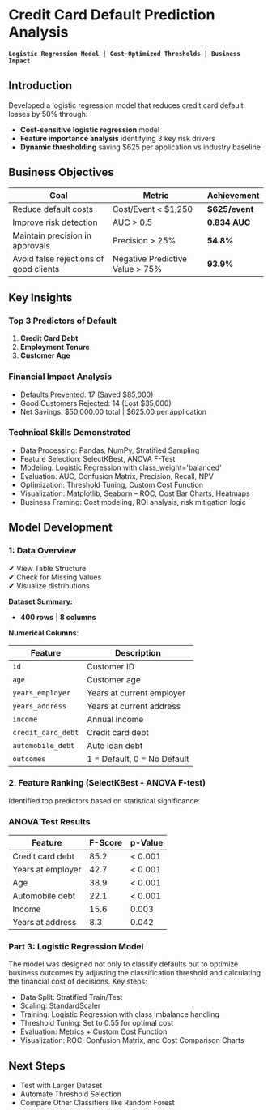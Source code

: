 # Credit Card Default Prediction Analysis
**`Logistic Regression Model | Cost-Optimized Thresholds | Business Impact`**

## Introduction
Developed a logistic regression model that reduces credit card default losses by 50% through:
- **Cost-sensitive logistic regression** model 
- **Feature importance analysis** identifying 3 key risk drivers
- **Dynamic thresholding** saving $625 per application vs industry baseline

## Business Objectives
| Goal | Metric | Achievement |
|------|--------|-------------|
| Reduce default costs | Cost/Event < $1,250 | **$625/event** |
| Improve risk detection | AUC > 0.5 | **0.834 AUC** |
| Maintain precision in approvals | Precision > 25% | **54.8%** |
| Avoid false rejections of good clients|Negative Predictive Value > 75%| **93.9%** |

## Key Insights

### Top 3 Predictors of Default
1. **Credit Card Debt**  
2. **Employment Tenure**  
3. **Customer Age**

### Financial Impact Analysis
- Defaults Prevented: 17 (Saved $85,000)
- Good Customers Rejected: 14 (Lost $35,000)
- Net Savings: $50,000.00 total | $625.00 per application

### Technical Skills Demonstrated
- Data Processing:	Pandas, NumPy, Stratified Sampling
- Feature Selection: SelectKBest, ANOVA F-Test
- Modeling: Logistic Regression with class_weight='balanced'
- Evaluation: AUC, Confusion Matrix, Precision, Recall, NPV
- Optimization: Threshold Tuning, Custom Cost Function
- Visualization: Matplotlib, Seaborn – ROC, Cost Bar Charts, Heatmaps
- Business Framing: Cost modeling, ROI analysis, risk mitigation logic

## Model Development

### 1: Data Overview
✔ View Table Structure  
✔ Check for Missing Values  
✔ Visualize distributions

**Dataset Summary:**  
- **400 rows** | **8 columns**

**Numerical Columns**:  

| Feature            | Description                 |
| ------------------ | --------------------------- |
| `id`               | Customer ID                 |
| `age`              | Customer age                |
| `years_employer`   | Years at current employer   |
| `years_address`    | Years at current address    |
| `income`           | Annual income               |
| `credit_card_debt` | Credit card debt            |
| `automobile_debt`  | Auto loan debt              |
| `outcomes`         | 1 = Default, 0 = No Default |


### 2. Feature Ranking (SelectKBest - ANOVA F-test)
Identified top predictors based on statistical significance:

### ANOVA Test Results
| Feature            | F-Score | p-Value   |
|--------------------|---------|-----------|
| Credit card debt   | 85.2    | < 0.001   |
| Years at employer  | 42.7    | < 0.001   |
| Age                | 38.9    | < 0.001   |
| Automobile debt    | 22.1    | < 0.001   |
| Income             | 15.6    | 0.003     |
| Years at address   | 8.3     | 0.042     |

### Part 3: Logistic Regression Model
The model was designed not only to classify defaults but to optimize business outcomes by adjusting the classification threshold and calculating the financial cost of decisions.
Key steps:
- Data Split: Stratified Train/Test
- Scaling: StandardScaler
- Training: Logistic Regression with class imbalance handling
- Threshold Tuning: Set to 0.55 for optimal cost
- Evaluation: Metrics + Custom Cost Function
- Visualization: ROC, Confusion Matrix, and Cost Comparison Charts


## Next Steps
- Test with Larger Dataset
- Automate Threshold Selection
- Compare Other Classifiers like Random Forest


